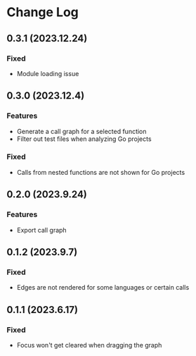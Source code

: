 # Change Log

## 0.3.1 (2023.12.24)

### Fixed

* Module loading issue

## 0.3.0 (2023.12.4)

### Features

* Generate a call graph for a selected function
* Filter out test files when analyzing Go projects

### Fixed

* Calls from nested functions are not shown for Go projects

## 0.2.0 (2023.9.24)

### Features

* Export call graph

## 0.1.2 (2023.9.7)

### Fixed

* Edges are not rendered for some languages or certain calls

## 0.1.1 (2023.6.17)

### Fixed

* Focus won't get cleared when dragging the graph
